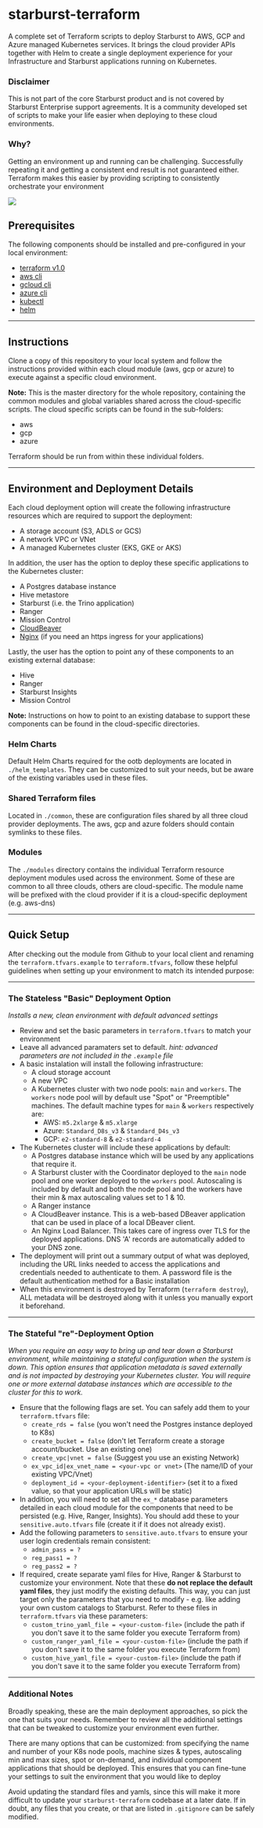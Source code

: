 # starburst-terraform

A complete set of Terraform scripts to deploy Starburst to AWS, GCP and Azure managed Kubernetes services. It brings the cloud provider APIs together with Helm to create a single deployment experience for your Infrastructure and Starburst applications running on Kubernetes.

### Disclaimer
This is not part of the core Starburst product and is not covered by Starburst Enterprise support agreements. It is a community developed set of scripts to make your life easier when deploying to these cloud environments. 

### Why?
Getting an environment up and running can be challenging. Successfully repeating it and getting a consistent end result is not guaranteed either. Terraform makes this easier by providing scripting to consistently orchestrate your environment

<img src="./overview.svg?sanitize=true">

## Prerequisites

The following components should be installed and pre-configured in your local environment:

- [terraform v1.0](https://learn.hashicorp.com/tutorials/terraform/install-cli) 
- [aws cli](https://docs.aws.amazon.com/cli/latest/userguide/install-cliv2.html)
- [gcloud cli](https://cloud.google.com/sdk/docs/install)
- [azure cli](https://docs.microsoft.com/en-us/cli/azure/install-azure-cli)
- [kubectl](https://kubernetes.io/docs/tasks/tools/install-kubectl/)
- [helm](https://helm.sh/docs/intro/install/)

___
## Instructions
Clone a copy of this repository to your local system and follow the instructions provided within each cloud module (aws, gcp or azure) to execute against a specific cloud environment.

**Note:** This is the master directory for the whole repository, containing the common modules and global variables shared across the cloud-specific scripts. The cloud specific scripts can be found in the sub-folders:
- aws
- gcp
- azure

Terraform should be run from within these individual folders.

___
## Environment and Deployment Details

Each cloud deployment option will create the following infrastructure resources which are required to support the deployment:

- A storage account (S3, ADLS or GCS)
- A network VPC or VNet
- A managed Kubernetes cluster (EKS, GKE or AKS)

In addition, the user has the option to deploy these specific applications to the Kubernetes cluster:

- A Postgres database instance
- Hive metastore
- Starburst (i.e. the Trino application)
- Ranger
- Mission Control
- [CloudBeaver](https://cloudbeaver.io/)
- [Nginx](https://github.com/kubernetes/ingress-nginx) (if you need an https ingress for your applications)

Lastly, the user has the option to point any of these components to an existing external database:

- Hive
- Ranger
- Starburst Insights
- Mission Control

**Note:** Instructions on how to point to an existing database to support these components can be found in the cloud-specific directories.

### Helm Charts
Default Helm Charts required for the ootb deployments are located in `./helm_templates`. They can be customized to suit your needs, but be aware of the existing variables used in these files.
### Shared Terraform files
Located in `./common`, these are configuration files shared by all three cloud provider deployments. The aws, gcp and azure folders should contain symlinks to these files.
### Modules
The `./modules` directory contains the individual Terraform resource deployment modules used across the environment. Some of these are common to all three clouds, others are cloud-specific. The module name will be prefixed with the cloud provider if it is a cloud-specific deployment (e.g. aws-dns)
___
## Quick Setup
After checking out the module from Github to your local client and renaming the `terraform.tfvars.example` to `terraform.tfvars`, follow these helpful guidelines when setting up your environment to match its intended purpose:
___
### The Stateless "Basic" Deployment Option
*Installs a new, clean environment with default advanced settings*
- Review and set the basic parameters in `terraform.tfvars` to match your environment
- Leave all advanced paramaters set to default. *hint: advanced parameters are not included in the `.example` file*
- A basic instalation will install the following infrastructure:
    - A cloud storage account
    - A new VPC
    - A Kubernetes cluster with two node pools: `main` and `workers`. The `workers` node pool will by default use "Spot" or "Preemptible" machines. The default machine types for `main` & `workers` respectively are:
        - AWS: `m5.2xlarge` & `m5.xlarge`
        - Azure: `Standard_D8s_v3` & `Standard_D4s_v3`
        - GCP: `e2-standard-8` & `e2-standard-4`
- The Kubernetes cluster will include these applications by default:
    - A Postgres database instance which will be used by any applications that require it.
    - A Starburst cluster with the Coordinator deployed to the `main` node pool and one worker deployed to the `workers` pool. Autoscaling is included by default and both the node pool and the workers have their min & max autoscaling values set to 1 & 10.
    - A Ranger instance
    - A CloudBeaver instance. This is a web-based DBeaver application that can be used in place of a local DBeaver client.
    - An Nginx Load Balancer. This takes care of ingress over TLS for the deployed applications. DNS 'A' records are automatically added to your DNS zone.
- The deployment will print out a summary output of what was deployed, including the URL links needed to access the applications and credentials needed to authenticate to them. A password file is the default authentication method for a Basic installation
- When this environment is destroyed by Terraform (`terraform destroy`), ALL metadata will be destroyed along with it unless you manually export it beforehand.
___
### The Stateful "re"-Deployment Option
*When you require an easy way to bring up and tear down a Starburst environment, while maintaining a stateful configuration when the system is down. This option ensures that application metadata is saved externally and is not impacted by destroying your Kubernetes cluster. You will require one or more external database instances which are accessible to the cluster for this to work.*
- Ensure that the following flags are set. You can safely add them to your `terraform.tfvars` file:
    - `create_rds = false` (you won't need the Postgres instance deployed to K8s)
    - `create_bucket = false` (don't let Terraform create a storage account/bucket. Use an existing one)
    - `create_vpc|vnet = false` (Suggest you use an existing Network)
    - `ex_vpc_id|ex_vnet_name = <your-vpc or vnet>` (The name/ID of your existing VPC/Vnet)
    - `deployment_id = <your-deployment-identifier>` (set it to a fixed value, so that your application URLs will be static)
- In addition, you will need to set all the `ex_*` database parameters detailed in each cloud module for the components that need to be persisted (e.g. Hive, Ranger, Insights). You should add these to your `sensitive.auto.tfvars` file (create it if it does not already exist).
- Add the following parameters to `sensitive.auto.tfvars` to ensure your user login credentials remain consistent:
    - `admin_pass = ?`
    - `reg_pass1 = ?`
    - `reg_pass2 = ?`
- If required, create separate yaml files for Hive, Ranger & Starburst to customize your environment. Note that these **do not replace the default yaml files**, they just modify the existing defaults. This way, you can just target only the parameters that you need to modify - e.g. like adding your own custom catalogs to Starburst. Refer to these files in `terraform.tfvars` via these parameters:
    - `custom_trino_yaml_file = <your-custom-file>` (include the path if you don't save it to the same folder you execute Terraform from)
    - `custom_ranger_yaml_file = <your-custom-file>` (include the path if you don't save it to the same folder you execute Terraform from)
    - `custom_hive_yaml_file = <your-custom-file>` (include the path if you don't save it to the same folder you execute Terraform from)
___
### Additional Notes
Broadly speaking, these are the main deployment approaches, so pick the one that suits your needs. Remember to review all the additional settings that can be tweaked to customize your environment even further.

There are many options that can be customized: from specifying the name and number of your K8s node pools, machine sizes & types, autoscaling min and max sizes, spot or on-demand, and individual component applications that should be deployed. This ensures that you can fine-tune your settings to suit the environment that you would like to deploy

Avoid updating the standard files and yamls, since this will make it more difficult to update your `starburst-terraform` codebase at a later date. If in doubt, any files that you create, or that are listed in `.gitignore` can be safely modified.